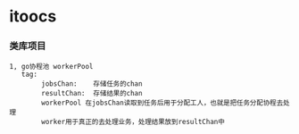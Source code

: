 # itoocs
### 类库项目
    1, go协程池 workerPool
       tag: 
            jobsChan:    存储任务的chan
            resultChan:  存储结果的chan
            workerPool 在jobsChan读取到任务后用于分配工人，也就是把任务分配协程去处理
            worker用于真正的去处理业务，处理结果放到resultChan中
